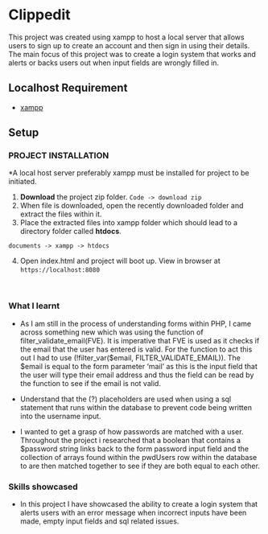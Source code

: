 # Clippedit
This project was created using xampp to host a local server that allows users to sign up to create an account and then sign in using their details. The main focus of this project was to create a login system that works and alerts or backs users out when input fields are wrongly filled in.
<br />

## Localhost Requirement
- [xampp](https://www.apachefriends.org/index.html)


## Setup
### PROJECT INSTALLATION
 *A local host server preferably xampp must be installed for project to be initiated.
 
 1. **Download** the project zip folder. `Code -> download zip`
 2. When file is downloaded, open the recently downloaded folder and extract the files within it.
 3. Place the extracted files into xampp folder which should lead to a directory folder called **htdocs**.
 
  `documents -> xampp -> htdocs`
  
 4. Open index.html and project will boot up. View in browser at `https://localhost:8080`
 
<br />

### What I learnt
- As I am still in the process of understanding forms within PHP, I came across something new which was using the function of filter_validate_email(FVE). It is imperative that FVE is used as it checks if the email that the user has entered is valid. For the function to act this out I had to use (!filter_var($email, FILTER_VALIDATE_EMAIL)). The $email is equal to the form parameter ‘mail’ as this is the input field that the user will type their email address and thus the field can be read by the function to see if the email is not valid. 

- Understand that the (?) placeholders are used when using a sql statement that runs within the database to prevent code being written into the username input.

- I wanted to get a grasp of how passwords are matched with a user. Throughout the project i researched that a boolean that contains a $password string links back to the form password input field and the collection of arrays found within the pwdUsers row within the database to are then matched together to see if they are both equal to each other. 

### Skills showcased
- In this project I have showcased the ability to create a login system that alerts users with an error message when incorrect inputs have been made, empty input fields and sql related issues.
